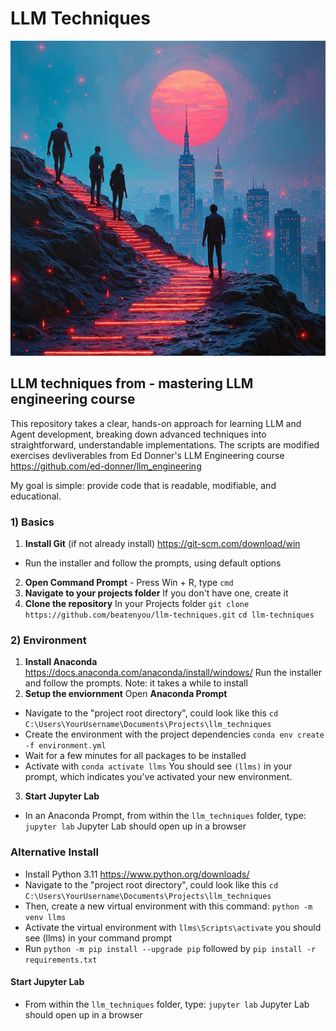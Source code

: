 # LLM Techniques
<img src="https://github.com/beatenyou/llm-techniques/blob/main/voyage.png" />

## LLM techniques from - mastering LLM engineering course
This repository takes a clear, hands-on approach for learning LLM and Agent development, breaking down advanced techniques into straightforward, understandable implementations. The scripts are modified exercises devliverables from Ed Donner's LLM Engineering course https://github.com/ed-donner/llm_engineering

My goal is simple: provide code that is readable, modifiable, and educational.

### 1) Basics
1. **Install Git** (if not already install) https://git-scm.com/download/win
  * Run the installer and follow the prompts, using default options
2. **Open Command Prompt** - Press Win + R, type `cmd`
3. **Navigate to your projects folder**
If you don't have one, create it
4. **Clone the repository**
In your Projects folder
`git clone https://github.com/beatenyou/llm-techniques.git`
`cd llm-techniques`
### 2) Environment
1. **Install Anaconda** https://docs.anaconda.com/anaconda/install/windows/
Run the installer and follow the prompts. Note: it takes a while to install
2. **Setup the enviornment**
Open **Anaconda Prompt**
  * Navigate to the "project root directory", could look like this `cd C:\Users\YourUsername\Documents\Projects\llm_techniques`
  * Create the environment with the project dependencies `conda env create -f environment.yml`
  * Wait for a few minutes for all packages to be installed
  * Activate with `conda activate llms`
You should see `(llms)` in your prompt, which indicates you've activated your new environment.
3. **Start Jupyter Lab**
  * In an Anaconda Prompt, from within the `llm_techniques` folder, type: `jupyter lab`
Jupyter Lab should open up in a browser
### **Alternative Install**
  * Install Python 3.11 https://www.python.org/downloads/
  * Navigate to the "project root directory", could look like this `cd C:\Users\YourUsername\Documents\Projects\llm_techniques`
  * Then, create a new virtual environment with this command: `python -m venv llms`
  * Activate the virtual environment with `llms\Scripts\activate` you should see (llms) in your command prompt
  * Run `python -m pip install --upgrade pip` followed by `pip install -r requirements.txt`
#### **Start Jupyter Lab**
  * From within the `llm_techniques` folder, type: `jupyter lab`
Jupyter Lab should open up in a browser
